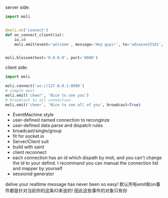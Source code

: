 server side:
```python
import moli


@moli.on('connect')
def on_connect_client(io):
    io.id
    moli.emit(event='welcome', message='Hey guys!', to='adsasxe331ds', toRoom=[], broadcast=True)


moli.blossom(host='0.0.0.0', port='8080')
```
client side:
```python
import moli

moli.connect('ws://127.0.0.1:8080')
# simple emit
moli.emit('cheer', 'Nice to see you')
# broadcast to all connection
moli.emit('cheer', 'Nice to see all of you', broadcast=True)
```
+ EventMachine style
+ user-defined named connection to reconginze
+ user-defined data parse and dispatch rules
+ broadcast/single/group
+ fit for socket.io
+ Server/Client suit
+ build with saint
+ client reconnect
+ each connection has an id which dispath by moli, and you can't change the id to your defind. I recommand you can manual the connection list and mapper by yourself
+ sessionid generator

delive your realtime message has never been so easy!
默认所有emit和on事件都是针对当前你的这条IO来说的! 因此这些事件的对象只有你

